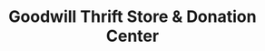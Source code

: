 ---
title: "Goodwill Thrift Store & Donation Center"
url: /norman/goodwill-thrift-store-and-donation-center/
shop: charity
---